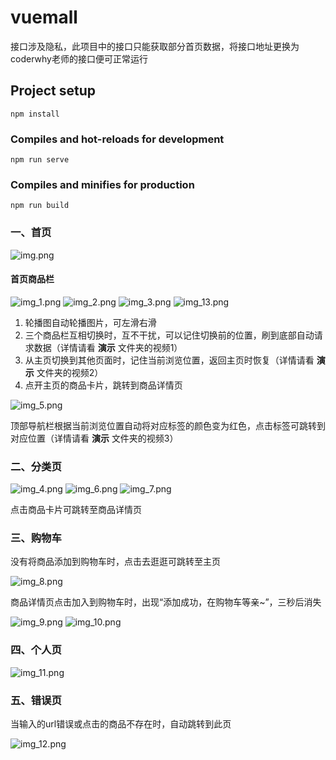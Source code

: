 # vuemall
接口涉及隐私，此项目中的接口只能获取部分首页数据，将接口地址更换为coderwhy老师的接口便可正常运行
## Project setup
```
npm install
```
### Compiles and hot-reloads for development
```
npm run serve
```
### Compiles and minifies for production
```
npm run build
```
### 一、首页
![img.png](演示/img.png)
#### 首页商品栏
![img_1.png](演示/img_1.png)
![img_2.png](演示/img_2.png)
![img_3.png](演示/img_3.png)
![img_13.png](演示/img_13.png)
1. 轮播图自动轮播图片，可左滑右滑
2. 三个商品栏互相切换时，互不干扰，可以记住切换前的位置，刷到底部自动请求数据（详情请看 **演示** 文件夹的视频1）
3. 从主页切换到其他页面时，记住当前浏览位置，返回主页时恢复（详情请看 **演示** 文件夹的视频2）
4. 点开主页的商品卡片，跳转到商品详情页

![img_5.png](演示/img_5.png)
   
顶部导航栏根据当前浏览位置自动将对应标签的颜色变为红色，点击标签可跳转到对应位置（详情请看 **演示** 文件夹的视频3）

### 二、分类页
![img_4.png](演示/img_4.png)
![img_6.png](演示/img_6.png)
![img_7.png](演示/img_7.png)

点击商品卡片可跳转至商品详情页

### 三、购物车
没有将商品添加到购物车时，点击去逛逛可跳转至主页

![img_8.png](演示/img_8.png)

商品详情页点击加入到购物车时，出现“添加成功，在购物车等亲~”，三秒后消失

![img_9.png](演示/img_9.png)
![img_10.png](演示/img_10.png)

### 四、个人页
![img_11.png](演示/img_11.png)

### 五、错误页
当输入的url错误或点击的商品不存在时，自动跳转到此页

![img_12.png](演示/img_12.png)
